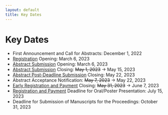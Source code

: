 ```yaml
---
layout: default
title: Key Dates
---
```


# Key Dates

* First Announcement and Call for Abstracts: December 1, 2022
* [Registration](registration.html) Opening: March 6, 2023
* [Abstract Submission](abstracts.html) Opening: March 6, 2023
* [Abstract Submission](abstracts.html) Closing: ~~May 1, 2023~~ -> May 15, 2023
* [Abstract Post-Deadline Submission](abstracts.html) Closing: May 22, 2023
* Abstract Acceptance Notification: ~~May 7, 2023~~ -> May 22, 2023
* [Early Registration and Payment](registration.html) Closing: ~~May 31, 2023~~ -> June 7, 2023
* [Registration and Payment](registration.html) Deadline for Oral/Poster Presentation: July 15, 2023
* Deadline for Submission of Manuscripts for the Proceedings: October 31, 2023
